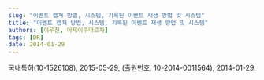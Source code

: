 ```yaml
---
slug: "이벤트 캡쳐 방법, 시스템, 기록된 이벤트 재생 방법 및 시스템"
title: "이벤트 캡쳐 방법, 시스템, 기록된 이벤트 재생 방법 및 시스템"
authors: [이우진, 아제이쿠마르차]
tags: [DR]
date: 2014-01-29
---
```


국내특허(10-1526108), 2015-05-29, (출원번호: 10-2014-0011564), 2014-01-29.
